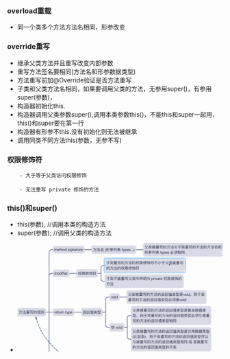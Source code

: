 ### overload重载
* 同一个类多个方法方法名相同，形参改变
### override重写
* 继承父类方法并且重写改变内部参数
* 重写方法签名要相同(方法名和形参数据类型)
* 方法重写前加@Override验证是否方法重写
* 子类和父类方法名相同，如果要调用父类的方法，无参用super()，有参用super(参数)，
* 构造器初始化this.
* 构造器调用父类参数super(),调用本类参数this()，不能this和super一起用，this()和super要在第一行
* 构造器有形参不this.没有初始化则无法被继承
* 调用同类不同方法this(参数，无参不写)
### 权限修饰符

        - 大于等于父类访问权限修饰

        - 无法重写 private 修饰的方法
### this()和super()
* this(参数); //调用本类的构造方法
* super(参数); //调用父类的构造方法
- ![OverRideRule.png](override_detail%2FOverRideRule.png)
